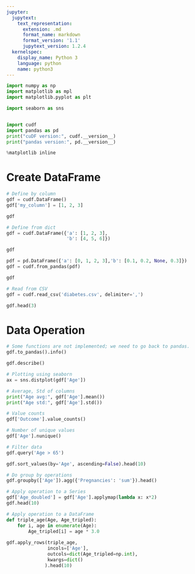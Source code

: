 ```yaml
---
jupyter:
  jupytext:
    text_representation:
      extension: .md
      format_name: markdown
      format_version: '1.1'
      jupytext_version: 1.2.4
  kernelspec:
    display_name: Python 3
    language: python
    name: python3
---
```


```python
import numpy as np
import matplotlib as mpl
import matplotlib.pyplot as plt

import seaborn as sns


import cudf
import pandas as pd
print("cuDF version:", cudf.__version__)
print("pandas version:", pd.__version__)

%matplotlib inline
```

# Create DataFrame

```python
# Define by column
gdf = cudf.DataFrame()
gdf['my_column'] = [1, 2, 3]

gdf
```

```python
# Define from dict
gdf = cudf.DataFrame({'a': [1, 2, 3],
                      'b': [4, 5, 6]})

gdf
```

```python
pdf = pd.DataFrame({'a': [0, 1, 2, 3],'b': [0.1, 0.2, None, 0.3]})
gdf = cudf.from_pandas(pdf)

gdf
```

```python
# Read from CSV
gdf = cudf.read_csv('diabetes.csv', delimiter=',')

gdf.head(3)
```

# Data Operation

```python
# Some functions are not implemented; we need to go back to pandas.
gdf.to_pandas().info()
```

```python
gdf.describe()
```

```python
# Plotting using seaborn
ax = sns.distplot(gdf['Age'])
```

```python
# Average, Std of columns
print("Age avg:", gdf['Age'].mean())
print("Age std:", gdf['Age'].std())
```

```python
# Value counts
gdf['Outcome'].value_counts()
```

```python
# Number of unique values
gdf['Age'].nunique()
```

```python
# Filter data
gdf.query('Age > 65')
```

```python
gdf.sort_values(by='Age', ascending=False).head(10)
```

```python
# Do group by operations
gdf.groupby(['Age']).agg({'Pregnancies': 'sum'}).head()
```

```python
# Apply operation to a Series
gdf['Age_doubled'] = gdf['Age'].applymap(lambda x: x*2)
gdf.head(10)
```

```python
# Apply operation to a DataFrame
def triple_age(Age, Age_tripled):
    for i, age in enumerate(Age):
        Age_tripled[i] = age * 3.0 
    
gdf.apply_rows(triple_age,
               incols=['Age'],
               outcols=dict(Age_tripled=np.int),
               kwargs=dict()
              ).head(10)
```
